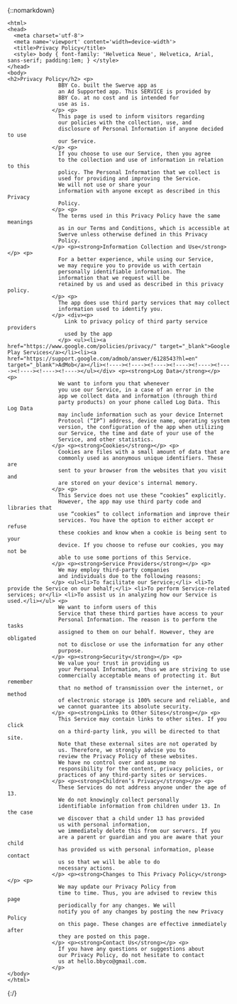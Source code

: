 {::nomarkdown}

<!-- https://app-privacy-policy-generator.firebaseapp.com/ -->
<!DOCTYPE html>
    <html>
    <head>
      <meta charset='utf-8'>
      <meta name='viewport' content='width=device-width'>
      <title>Privacy Policy</title>
      <style> body { font-family: 'Helvetica Neue', Helvetica, Arial, sans-serif; padding:1em; } </style>
    </head>
    <body>
    <h2>Privacy Policy</h2> <p>
                    BBY Co. built the Swerve app as
                    an Ad Supported app. This SERVICE is provided by
                    BBY Co. at no cost and is intended for
                    use as is.
                  </p> <p>
                    This page is used to inform visitors regarding
                    our policies with the collection, use, and
                    disclosure of Personal Information if anyone decided to use
                    our Service.
                  </p> <p>
                    If you choose to use our Service, then you agree
                    to the collection and use of information in relation to this
                    policy. The Personal Information that we collect is
                    used for providing and improving the Service.
                    We will not use or share your
                    information with anyone except as described in this Privacy
                    Policy.
                  </p> <p>
                    The terms used in this Privacy Policy have the same meanings
                    as in our Terms and Conditions, which is accessible at
                    Swerve unless otherwise defined in this Privacy
                    Policy.
                  </p> <p><strong>Information Collection and Use</strong></p> <p>
                    For a better experience, while using our Service,
                    we may require you to provide us with certain
                    personally identifiable information. The
                    information that we request will be
                    retained by us and used as described in this privacy policy.
                  </p> <p>
                    The app does use third party services that may collect
                    information used to identify you.
                  </p> <div><p>
                      Link to privacy policy of third party service providers
                      used by the app
                    </p> <ul><li><a href="https://www.google.com/policies/privacy/" target="_blank">Google Play Services</a></li><li><a href="https://support.google.com/admob/answer/6128543?hl=en" target="_blank">AdMob</a></li><!----><!----><!----><!----><!----><!----><!----><!----><!----></ul></div> <p><strong>Log Data</strong></p> <p>
                    We want to inform you that whenever
                    you use our Service, in a case of an error in the
                    app we collect data and information (through third
                    party products) on your phone called Log Data. This Log Data
                    may include information such as your device Internet
                    Protocol (“IP”) address, device name, operating system
                    version, the configuration of the app when utilizing
                    our Service, the time and date of your use of the
                    Service, and other statistics.
                  </p> <p><strong>Cookies</strong></p> <p>
                    Cookies are files with a small amount of data that are
                    commonly used as anonymous unique identifiers. These are
                    sent to your browser from the websites that you visit and
                    are stored on your device's internal memory.
                  </p> <p>
                    This Service does not use these “cookies” explicitly.
                    However, the app may use third party code and libraries that
                    use “cookies” to collect information and improve their
                    services. You have the option to either accept or refuse
                    these cookies and know when a cookie is being sent to your
                    device. If you choose to refuse our cookies, you may not be
                    able to use some portions of this Service.
                  </p> <p><strong>Service Providers</strong></p> <p>
                    We may employ third-party companies
                    and individuals due to the following reasons:
                  </p> <ul><li>To facilitate our Service;</li> <li>To provide the Service on our behalf;</li> <li>To perform Service-related services; or</li> <li>To assist us in analyzing how our Service is used.</li></ul> <p>
                    We want to inform users of this
                    Service that these third parties have access to your
                    Personal Information. The reason is to perform the tasks
                    assigned to them on our behalf. However, they are obligated
                    not to disclose or use the information for any other
                    purpose.
                  </p> <p><strong>Security</strong></p> <p>
                    We value your trust in providing us
                    your Personal Information, thus we are striving to use
                    commercially acceptable means of protecting it. But remember
                    that no method of transmission over the internet, or method
                    of electronic storage is 100% secure and reliable, and
                    we cannot guarantee its absolute security.
                  </p> <p><strong>Links to Other Sites</strong></p> <p>
                    This Service may contain links to other sites. If you click
                    on a third-party link, you will be directed to that site.
                    Note that these external sites are not operated by
                    us. Therefore, we strongly advise you to
                    review the Privacy Policy of these websites.
                    We have no control over and assume no
                    responsibility for the content, privacy policies, or
                    practices of any third-party sites or services.
                  </p> <p><strong>Children’s Privacy</strong></p> <p>
                    These Services do not address anyone under the age of 13.
                    We do not knowingly collect personally
                    identifiable information from children under 13. In the case
                    we discover that a child under 13 has provided
                    us with personal information,
                    we immediately delete this from our servers. If you
                    are a parent or guardian and you are aware that your child
                    has provided us with personal information, please contact
                    us so that we will be able to do
                    necessary actions.
                  </p> <p><strong>Changes to This Privacy Policy</strong></p> <p>
                    We may update our Privacy Policy from
                    time to time. Thus, you are advised to review this page
                    periodically for any changes. We will
                    notify you of any changes by posting the new Privacy Policy
                    on this page. These changes are effective immediately after
                    they are posted on this page.
                  </p> <p><strong>Contact Us</strong></p> <p>
                    If you have any questions or suggestions about
                    our Privacy Policy, do not hesitate to contact
                    us at hello.bbyco@gmail.com.
                  </p>
    </body>
    </html>
{:/}
